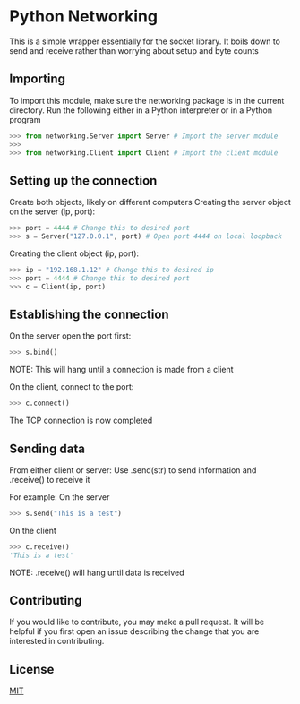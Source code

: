 # Python Networking
This is a simple wrapper essentially for the socket library. It boils down to send
and receive rather than worrying about setup and byte counts

## Importing
To import this module, make sure the networking package is in the current directory.
Run the following either in a Python interpreter or in a Python program
```python
>>> from networking.Server import Server # Import the server module
>>>
>>> from networking.Client import Client # Import the client module
```

## Setting up the connection
Create both objects, likely on different computers
Creating the server object on the server (ip, port):

```python
>>> port = 4444 # Change this to desired port
>>> s = Server("127.0.0.1", port) # Open port 4444 on local loopback
```

Creating the client object (ip, port):

```python
>>> ip = "192.168.1.12" # Change this to desired ip
>>> port = 4444 # Change this to desired port
>>> c = Client(ip, port)
```

## Establishing the connection
On the server open the port first:
```python
>>> s.bind()
```

NOTE: This will hang until a connection is made from a client

On the client, connect to the port:
```python
>>> c.connect()
```

The TCP connection is now completed

## Sending data
From either client or server:
Use .send(str) to send information and .receive() to receive it

For example:
On the server
```python
>>> s.send("This is a test")
```

On the client
```python
>>> c.receive()
'This is a test'
```

NOTE: .receive() will hang until data is received

## Contributing
If you would like to contribute, you may make a pull request. It will be helpful if you first open an issue describing the change that you are interested in contributing.

## License
[MIT](https://choosealicense.com/licenses/mit/)

